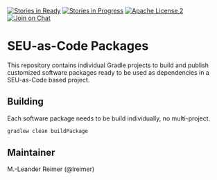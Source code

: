 [![Stories in Ready](https://badge.waffle.io/seu-as-code/seu-as-code.packages.png?label=ready&title=Ready)](https://waffle.io/seu-as-code/seu-as-code.packages)
[![Stories in Progress](https://badge.waffle.io/seu-as-code/seu-as-code.packages.png?label=in%20progress&title=In%20Progress)](https://waffle.io/seu-as-code/seu-as-code.packages)
[![Apache License 2](http://img.shields.io/badge/license-ASF2-blue.svg)](https://github.com/seu-as-code/seu-as-code.packages/blob/master/LICENSE)
[![Join on Chat](https://badges.gitter.im/Join%20Chat.svg)](https://gitter.im/seu-as-code/seu-as-code?utm_source=badge&utm_medium=badge&utm_campaign=pr-badge&utm_content=badge)

# SEU-as-Code Packages

This repository contains individual Gradle projects to build and publish customized software packages 
ready to be used as dependencies in a SEU-as-Code based project.

## Building
Each software package needs to be build individually, no multi-project.
```groovy
gradlew clean buildPackage
```

## Maintainer

M.-Leander Reimer (@lreimer)
